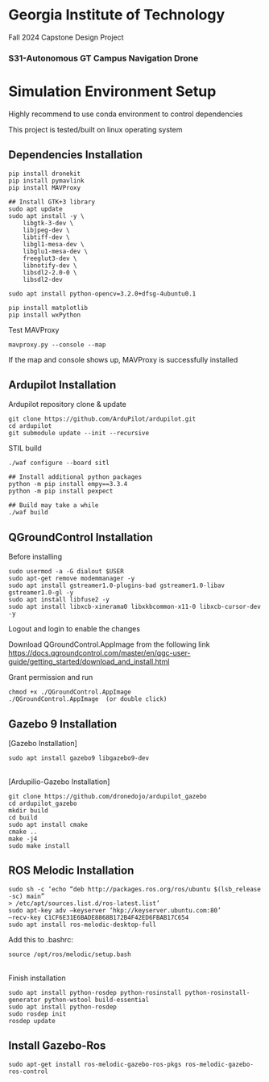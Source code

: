 # Georgia Institute of Technology 
Fall 2024 Capstone Design Project
### S31-Autonomous GT Campus Navigation Drone


# Simulation Environment Setup
Highly recommend to use conda environment to control dependencies

This project is tested/built on linux operating system

## Dependencies Installation

    pip install dronekit
    pip install pymavlink
    pip install MAVProxy

    ## Install GTK+3 library
    sudo apt update
    sudo apt install -y \
        libgtk-3-dev \
        libjpeg-dev \
        libtiff-dev \
        libgl1-mesa-dev \
        libglu1-mesa-dev \
        freeglut3-dev \
        libnotify-dev \
        libsdl2-2.0-0 \
        libsdl2-dev

    sudo apt install python-opencv=3.2.0+dfsg-4ubuntu0.1

    pip install matplotlib
    pip install wxPython

Test MAVProxy

    mavproxy.py --console --map

If the map and console shows up, MAVProxy is successfully installed

## Ardupilot Installation
Ardupilot repository clone & update

    git clone https://github.com/ArduPilot/ardupilot.git
    cd ardupilot
    git submodule update --init --recursive

STIL build

    ./waf configure --board sitl
    
    ## Install additional python packages
    python -m pip install empy==3.3.4
    python -m pip install pexpect
    
    ## Build may take a while
    ./waf build

## QGroundControl Installation
Before installing

    sudo usermod -a -G dialout $USER
    sudo apt-get remove modemmanager -y
    sudo apt install gstreamer1.0-plugins-bad gstreamer1.0-libav gstreamer1.0-gl -y
    sudo apt install libfuse2 -y
    sudo apt install libxcb-xinerama0 libxkbcommon-x11-0 libxcb-cursor-dev -y

Logout and login to enable the changes

Download QGroundControl.AppImage from the following link
<br>https://docs.qgroundcontrol.com/master/en/qgc-user-guide/getting_started/download_and_install.html

Grant permission and run

    chmod +x ./QGroundControl.AppImage
    ./QGroundControl.AppImage  (or double click)

## Gazebo 9 Installation
[Gazebo Installation]

    sudo apt install gazebo9 libgazebo9-dev

<br>[Ardupilio-Gazebo Installation]

    git clone https://github.com/dronedojo/ardupilot_gazebo
    cd ardupilot_gazebo
    mkdir build
    cd build
    sudo apt install cmake   
    cmake ..
    make -j4
    sudo make install

## ROS Melodic Installation

    sudo sh -c ‘echo “deb http://packages.ros.org/ros/ubuntu $(lsb_release -sc) main”
    > /etc/apt/sources.list.d/ros-latest.list’
    sudo apt-key adv –keyserver ‘hkp://keyserver.ubuntu.com:80’ 
    –recv-key C1CF6E31E6BADE8868B172B4F42ED6FBAB17C654
    sudo apt install ros-melodic-desktop-full

Add this to .bashrc:

    source /opt/ros/melodic/setup.bash

<br>Finish installation

    sudo apt install python-rosdep python-rosinstall python-rosinstall-generator python-wstool build-essential
    sudo apt install python-rosdep
    sudo rosdep init
    rosdep update

## Install Gazebo-Ros

    sudo apt-get install ros-melodic-gazebo-ros-pkgs ros-melodic-gazebo-ros-control





    
